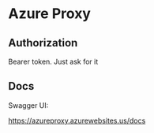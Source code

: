 # Azure Proxy



## Authorization

Bearer token.  Just ask for it

## Docs

Swagger UI:

https://azureproxy.azurewebsites.us/docs